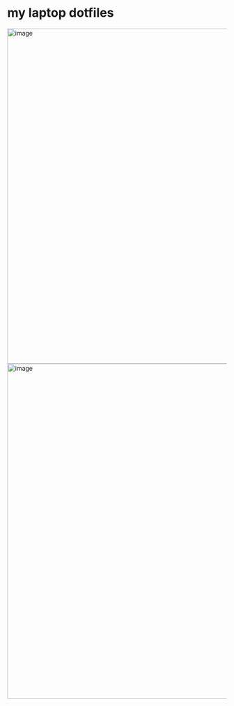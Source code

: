 # my laptop dotfiles 

<img width="1366" height="768" alt="image" src="https://github.com/user-attachments/assets/978d47e5-6975-482d-ac06-cb54d920ab5d" />
<img width="1366" height="768" alt="image" src="https://github.com/user-attachments/assets/428ae5ca-969d-4470-9bc3-86d9b27b52e1" />
